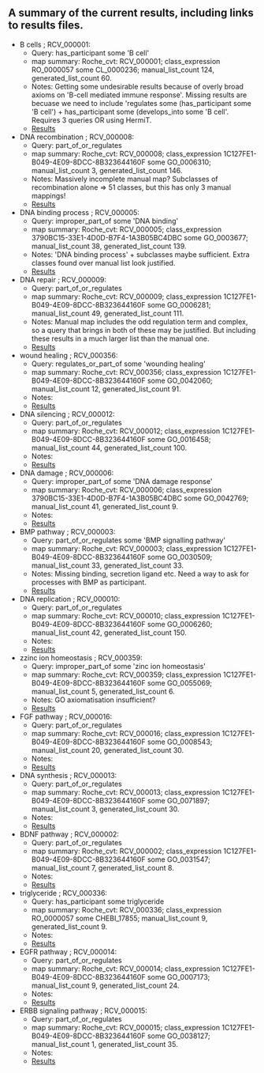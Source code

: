 ## A summary of the current results, including links to results files.

* B cells ; RCV_000001:
  * Query: has_participant some 'B cell' 
  * map summary: Roche_cvt: RCV_000001; class_expression RO_0000057 some CL_0000236; manual_list_count 124, generated_list_count 60.
  * Notes: Getting some undesirable results because of overly broad axioms on 'B-cell mediated immune response'.  Missing results are becuase we need to include 'regulates some (has_participant some 'B cell') + has_participant some (develops_into some 'B cell'.  Requires 3 queries OR using HermiT.
  * [Results](B_cells_RCV_000001.tsv)
* DNA recombination ; RCV_000008:
  * Query: part_of_or_regulates 
  * map summary: Roche_cvt: RCV_000008; class_expression 1C127FE1-B049-4E09-8DCC-8B323644160F some GO_0006310; manual_list_count 3, generated_list_count 146.
  * Notes: Massively incomplete manual map?  Subclasses of recombination alone => 51 classes, but this has only 3 manual mappings!
  * [Results](DNA_recombination_RCV_000008.tsv)
* DNA binding process ; RCV_000005:
  * Query: improper_part_of some 'DNA binding' 
  * map summary: Roche_cvt: RCV_000005; class_expression 3790BC15-33E1-4D0D-B7F4-1A3B05BC4DBC some GO_0003677; manual_list_count 38, generated_list_count 139.
  * Notes: 'DNA binding process' + subclasses maybe sufficient.  Extra classes found over manual list look justified.
  * [Results](DNA_binding_process_RCV_000005.tsv)
* DNA repair ; RCV_000009:
  * Query: part_of_or_regulates 
  * map summary: Roche_cvt: RCV_000009; class_expression 1C127FE1-B049-4E09-8DCC-8B323644160F some GO_0006281; manual_list_count 49, generated_list_count 111.
  * Notes: Manual map includes the odd regulation term and complex, so a query that brings in both of these may be justified.  But including these results in a much larger list than the manual one.
  * [Results](DNA_repair_RCV_000009.tsv)
* wound healing ; RCV_000356:
  * Query: regulates_or_part_of some 'wounding healing' 
  * map summary: Roche_cvt: RCV_000356; class_expression 1C127FE1-B049-4E09-8DCC-8B323644160F some GO_0042060; manual_list_count 12, generated_list_count 91.
  * Notes: 
  * [Results](wound_healing_RCV_000356.tsv)
* DNA silencing ; RCV_000012:
  * Query: part_of_or_regulates 
  * map summary: Roche_cvt: RCV_000012; class_expression 1C127FE1-B049-4E09-8DCC-8B323644160F some GO_0016458; manual_list_count 44, generated_list_count 100.
  * Notes: 
  * [Results](DNA_silencing_RCV_000012.tsv)
* DNA damage ; RCV_000006:
  * Query: improper_part_of some 'DNA damage response' 
  * map summary: Roche_cvt: RCV_000006; class_expression 3790BC15-33E1-4D0D-B7F4-1A3B05BC4DBC some GO_0042769; manual_list_count 41, generated_list_count 9.
  * Notes: 
  * [Results](DNA_damage_RCV_000006.tsv)
* BMP pathway ; RCV_000003:
  * Query: part_of_or_regulates some 'BMP signalling pathway' 
  * map summary: Roche_cvt: RCV_000003; class_expression 1C127FE1-B049-4E09-8DCC-8B323644160F some GO_0030509; manual_list_count 33, generated_list_count 33.
  * Notes: Missing binding, secretion ligand etc.  Need a way to ask for processes with BMP as participant.
  * [Results](BMP_pathway_RCV_000003.tsv)
* DNA replication ; RCV_000010:
  * Query: part_of_or_regulates 
  * map summary: Roche_cvt: RCV_000010; class_expression 1C127FE1-B049-4E09-8DCC-8B323644160F some GO_0006260; manual_list_count 42, generated_list_count 150.
  * Notes: 
  * [Results](DNA_replication_RCV_000010.tsv)
* zzinc ion homeostasis ; RCV_000359:
  * Query: improper_part_of some 'zinc ion homeostasis' 
  * map summary: Roche_cvt: RCV_000359; class_expression 1C127FE1-B049-4E09-8DCC-8B323644160F some GO_0055069; manual_list_count 5, generated_list_count 6.
  * Notes: GO axiomatisation insufficient?
  * [Results](zinc_ion_homeostasis_RCV_000359.tsv)
* FGF pathway ; RCV_000016:
  * Query: part_of_or_regulates 
  * map summary: Roche_cvt: RCV_000016; class_expression 1C127FE1-B049-4E09-8DCC-8B323644160F some GO_0008543; manual_list_count 20, generated_list_count 30.
  * Notes: 
  * [Results](FGF_pathway_RCV_000016.tsv)
* DNA synthesis ; RCV_000013:
  * Query: part_of_or_regulates 
  * map summary: Roche_cvt: RCV_000013; class_expression 1C127FE1-B049-4E09-8DCC-8B323644160F some GO_0071897; manual_list_count 3, generated_list_count 30.
  * Notes: 
  * [Results](DNA_synthesis_RCV_000013.tsv)
* BDNF pathway ; RCV_000002:
  * Query: part_of_or_regulates 
  * map summary: Roche_cvt: RCV_000002; class_expression 1C127FE1-B049-4E09-8DCC-8B323644160F some GO_0031547; manual_list_count 7, generated_list_count 8.
  * Notes: 
  * [Results](BDNF_pathway_RCV_000002.tsv)
* triglyceride ; RCV_000336:
  * Query: has_participant some triglyceride 
  * map summary: Roche_cvt: RCV_000336; class_expression RO_0000057 some CHEBI_17855; manual_list_count 9, generated_list_count 9.
  * Notes: 
  * [Results](triglyceride_RCV_000336.tsv)
* EGFR pathway ; RCV_000014:
  * Query: part_of_or_regulates 
  * map summary: Roche_cvt: RCV_000014; class_expression 1C127FE1-B049-4E09-8DCC-8B323644160F some GO_0007173; manual_list_count 9, generated_list_count 24.
  * Notes: 
  * [Results](EGFR_pathway_RCV_000014.tsv)
* ERBB signaling pathway ; RCV_000015:
  * Query: part_of_or_regulates 
  * map summary: Roche_cvt: RCV_000015; class_expression 1C127FE1-B049-4E09-8DCC-8B323644160F some GO_0038127; manual_list_count 1, generated_list_count 35.
  * Notes: 
  * [Results](ERBB_signaling_pathway_RCV_000015.tsv)

